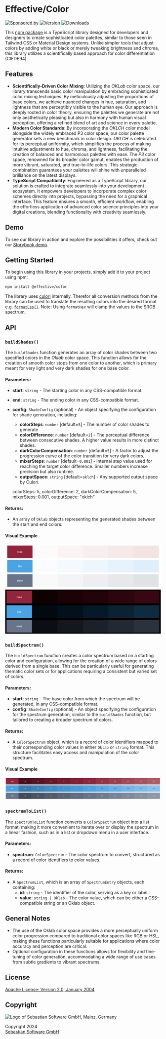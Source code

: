 # Effective/Color

[![Sponsored by][sponsor-img]][sponsor] [![Version][npm-version-img]][npm] [![Downloads][npm-downloads-img]][npm]

[sponsor]: https://www.sebastian-software.de
[sponsor-img]: https://badgen.net/badge/Sponsored%20by/Sebastian%20Software/c41e54
[npm]: https://www.npmjs.com/package/@effective/color
[npm-downloads-img]: https://badgen.net/npm/dm/@effective/color
[npm-version-img]: https://badgen.net/npm/v/@effective/color

This [npm package](https://www.npmjs.com/package/@effective/color) is a TypeScript library designed for developers and designers to create sophisticated color palettes, similar to those seen in Tailwind CSS or Material Design systems. Unlike simpler tools that adjust colors by adding white or black or merely tweaking brightness and chroma, this library utilizes a scientifically based approach for color differentiation (CIEDE94).

## Features

- **Scientifically-Driven Color Mixing**: Utilizing the _OKLab_ color space, our library transcends basic color manipulation by embracing sophisticated color mixing techniques. By meticulously adjusting the proportions of base colors, we achieve nuanced changes in hue, saturation, and lightness that are perceptibly visible to the human eye. Our approach is deeply rooted in color theory, ensuring the palettes we generate are not only aesthetically pleasing but also in harmony with human visual perception, offering a refined blend of art and science in every palette.
- **Modern Color Standards**: By incorporating the _OKLCH_ color model alongside the widely embraced P3 color space, our color palette generator sets a new benchmark in color design. _OKLCH_ is celebrated for its perceptual uniformity, which simplifies the process of making intuitive adjustments to hue, chroma, and lightness, facilitating the creation of balanced and harmonious palettes with ease. The _P3_ color space, renowned for its broader color gamut, enables the production of more vibrant, saturated, and true-to-life colors. This strategic combination guarantees your palettes will shine with unparalleled brilliance on the latest displays.
- **TypeScript Compatibility**: Engineered as a TypeScript library, our solution is crafted to integrate seamlessly into your development ecosystem. It empowers developers to incorporate complex color schemes directly into projects, bypassing the need for a graphical interface. This feature ensures a smooth, efficient workflow, enabling the effortless application of advanced color science principles into your digital creations, blending functionality with creativity seamlessly.

## Demo

To see our library in action and explore the possibilities it offers, check out our [Storybook demo](https://effective-color.vercel.app/).

## Getting Started

To begin using this library in your projects, simply add it to your project using npm:

```bash
npm install @effective/color
```

The library uses [culori](https://culorijs.org/) internally. Therefor all conversion methods from the library can be used to translate the resulting colors into the desired format e.g. [`formatCss()`](https://culorijs.org/api/#formatCss). Note: Using `formatHex` will clamp the values to the SRGB spectrum.

## API

### `buildShades()`

The `buildShades` function generates an array of color shades between two specified colors in the _Oklab_ color space. This function allows for the creation of smooth color stops from one color to another, which is primary meant for very light and very dark shades for one base color.

#### Parameters:

- **start**: `string` - The starting color in any CSS-compatible format.
- **end**: `string` - The ending color in any CSS-compatible format.
- **config**: `ShadeConfig` (optional) - An object specifying the configuration for shade generation, including:

  - **colorSteps**: `number` [default=`5`] - The number of color shades to generate
  - **colorDifference**: `number` [default=`2`] - The perceptual difference between consecutive shades. A higher value results in more distinct shades.
  - **darkColorCompensation**: `number` [default=`5`] - A factor to adjust the progression curve of the color transition for very dark colors.
  - **mixerSteps**: `number` [default=`0.001`] - Internal step value used for reaching the target color difference. Smaller numbers increase precision but also runtime.
  - **outputSpace**: `string` [default=`oklch`] - Any supported output space by Culori.

  colorSteps: 5,
  colorDifference: 2,
  darkColorCompensation: 5,
  mixerSteps: 0.001,
  outputSpace: "oklch"

#### Returns:

- An array of `Oklab` objects representing the generated shades between the start and end colors.

#### Visual Example

![Light Shades](docs/light-shades.png)
![Dark Shades](docs/dark-shades.png)

### `buildSpectrum()`

The `buildSpectrum` function creates a color spectrum based on a starting color and configuration, allowing for the creation of a wide range of colors derived from a single base. This can be particularly useful for generating thematic color sets or for applications requiring a consistent but varied set of colors.

#### Parameters:

- **start**: `string` - The base color from which the spectrum will be generated, in any CSS-compatible format.
- **config**: `ShadeConfig` (optional) - An object specifying the configuration for the spectrum generation, similar to the `buildShades` function, but tailored to creating a broader spectrum of colors.

#### Returns:

- A `ColorSpectrum` object, which is a record of color identifiers mapped to their corresponding color values in either `Oklab` or `string` format. This structure facilitates easy access and manipulation of the color spectrum.

#### Visual Example

![Light Shades](docs/spectrum.png)

### `spectrumToList()`

The `spectrumToList` function converts a `ColorSpectrum` object into a list format, making it more convenient to iterate over or display the spectrum in a linear fashion, such as in a list or dropdown menu in a user interface.

#### Parameters:

- **spectrum**: `ColorSpectrum` - The color spectrum to convert, structured as a record of color identifiers to color values.

#### Returns:

- A `SpectrumList`, which is an array of `SpectrumEntry` objects, each containing:
  - **id**: `string` - The identifier of the color, serving as a key or label.
  - **value**: `string | Oklab` - The color value, which can be either a CSS-compatible string or an Oklab object.

## General Notes

- The use of the Oklab color space provides a more perceptually uniform color progression compared to traditional color spaces like RGB or HSL, making these functions particularly suitable for applications where color accuracy and perception are critical.
- Optional configuration in these functions allows for flexibility and fine-tuning of color generation, accommodating a wide range of use cases from subtle gradients to vibrant spectrums.

## License

[Apache License; Version 2.0, January 2004](http://www.apache.org/licenses/LICENSE-2.0)

## Copyright

<img src="https://cdn.rawgit.com/sebastian-software/sebastian-software-brand/0d4ec9d6/sebastiansoftware-en.svg" alt="Logo of Sebastian Software GmbH, Mainz, Germany" width="460" height="160"/>

Copyright 2024<br/>[Sebastian Software GmbH](https://www.sebastian-software.de)
